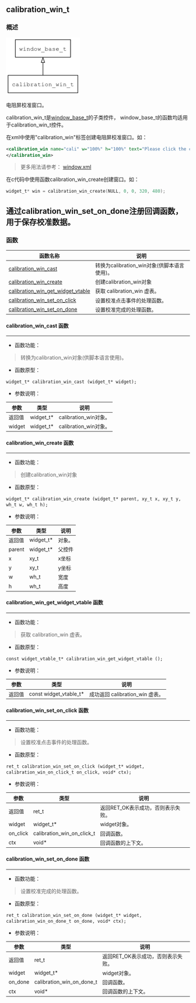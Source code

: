 ## calibration\_win\_t
### 概述
![image](images/calibration_win_t_0.png)

电阻屏校准窗口。

calibration\_win\_t是[window\_base\_t](window_base_t.md)的子类控件，
window\_base\_t的函数均适用于calibration\_win\_t控件。

在xml中使用"calibration\_win"标签创建电阻屏校准窗口。如：

```xml
<calibration_win name="cali" w="100%" h="100%" text="Please click the center of cross">
</calibration_win>
```

> 更多用法请参考：
[window.xml](https://github.com/zlgopen/awtk/blob/master/design/default/ui/calibration_win.xml)

在c代码中使用函数calibration\_win\_create创建窗口。如：

```c
widget_t* win = calibration_win_create(NULL, 0, 0, 320, 480);
```

通过calibration\_win\_set\_on\_done注册回调函数，用于保存校准数据。
----------------------------------
### 函数
<p id="calibration_win_t_methods">

| 函数名称 | 说明 | 
| -------- | ------------ | 
| <a href="#calibration_win_t_calibration_win_cast">calibration\_win\_cast</a> | 转换为calibration_win对象(供脚本语言使用)。 |
| <a href="#calibration_win_t_calibration_win_create">calibration\_win\_create</a> | 创建calibration_win对象 |
| <a href="#calibration_win_t_calibration_win_get_widget_vtable">calibration\_win\_get\_widget\_vtable</a> | 获取 calibration_win 虚表。 |
| <a href="#calibration_win_t_calibration_win_set_on_click">calibration\_win\_set\_on\_click</a> | 设置校准点击事件的处理函数。 |
| <a href="#calibration_win_t_calibration_win_set_on_done">calibration\_win\_set\_on\_done</a> | 设置校准完成的处理函数。 |
#### calibration\_win\_cast 函数
-----------------------

* 函数功能：

> <p id="calibration_win_t_calibration_win_cast">转换为calibration_win对象(供脚本语言使用)。

* 函数原型：

```
widget_t* calibration_win_cast (widget_t* widget);
```

* 参数说明：

| 参数 | 类型 | 说明 |
| -------- | ----- | --------- |
| 返回值 | widget\_t* | calibration\_win对象。 |
| widget | widget\_t* | calibration\_win对象。 |
#### calibration\_win\_create 函数
-----------------------

* 函数功能：

> <p id="calibration_win_t_calibration_win_create">创建calibration_win对象

* 函数原型：

```
widget_t* calibration_win_create (widget_t* parent, xy_t x, xy_t y, wh_t w, wh_t h);
```

* 参数说明：

| 参数 | 类型 | 说明 |
| -------- | ----- | --------- |
| 返回值 | widget\_t* | 对象。 |
| parent | widget\_t* | 父控件 |
| x | xy\_t | x坐标 |
| y | xy\_t | y坐标 |
| w | wh\_t | 宽度 |
| h | wh\_t | 高度 |
#### calibration\_win\_get\_widget\_vtable 函数
-----------------------

* 函数功能：

> <p id="calibration_win_t_calibration_win_get_widget_vtable">获取 calibration_win 虚表。

* 函数原型：

```
const widget_vtable_t* calibration_win_get_widget_vtable ();
```

* 参数说明：

| 参数 | 类型 | 说明 |
| -------- | ----- | --------- |
| 返回值 | const widget\_vtable\_t* | 成功返回 calibration\_win 虚表。 |
#### calibration\_win\_set\_on\_click 函数
-----------------------

* 函数功能：

> <p id="calibration_win_t_calibration_win_set_on_click">设置校准点击事件的处理函数。

* 函数原型：

```
ret_t calibration_win_set_on_click (widget_t* widget, calibration_win_on_click_t on_click, void* ctx);
```

* 参数说明：

| 参数 | 类型 | 说明 |
| -------- | ----- | --------- |
| 返回值 | ret\_t | 返回RET\_OK表示成功，否则表示失败。 |
| widget | widget\_t* | widget对象。 |
| on\_click | calibration\_win\_on\_click\_t | 回调函数。 |
| ctx | void* | 回调函数的上下文。 |
#### calibration\_win\_set\_on\_done 函数
-----------------------

* 函数功能：

> <p id="calibration_win_t_calibration_win_set_on_done">设置校准完成的处理函数。

* 函数原型：

```
ret_t calibration_win_set_on_done (widget_t* widget, calibration_win_on_done_t on_done, void* ctx);
```

* 参数说明：

| 参数 | 类型 | 说明 |
| -------- | ----- | --------- |
| 返回值 | ret\_t | 返回RET\_OK表示成功，否则表示失败。 |
| widget | widget\_t* | widget对象。 |
| on\_done | calibration\_win\_on\_done\_t | 回调函数。 |
| ctx | void* | 回调函数的上下文。 |
